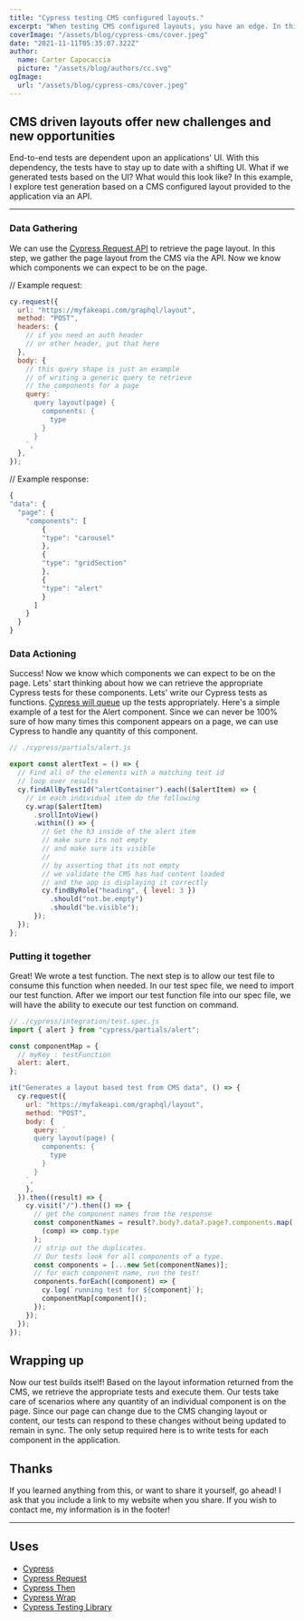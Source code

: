```yaml
---
title: "Cypress testing CMS configured layouts."
excerpt: "When testing CMS configured layouts, you have an edge. In this post, I discuss how I create tests for CMS configured layouts."
coverImage: "/assets/blog/cypress-cms/cover.jpeg"
date: "2021-11-11T05:35:07.322Z"
author:
  name: Carter Capocaccia
  picture: "/assets/blog/authors/cc.svg"
ogImage:
  url: "/assets/blog/cypress-cms/cover.jpeg"
---
```


## CMS driven layouts offer new challenges and new opportunities

End-to-end tests are dependent upon an applications' UI. With this dependency, the tests have to stay up to date with a shifting UI. What if we generated tests based on the UI? What would this look like? In this example, I explore test generation based on a CMS configured layout provided to the application via an API.

___
### Data Gathering

We can use the [Cypress Request API](https://docs.cypress.io/api/commands/request) to retrieve the page layout. In this step, we gather the page layout from the CMS via the API. Now we know which components we can expect to be on the page.

// Example request:

```javascript
cy.request({
  url: "https://myfakeapi.com/graphql/layout",
  method: "POST",
  headers: {
    // if you need an auth header
    // or other header, put that here
  },
  body: {
    // this query shape is just an example
    // of writing a generic query to retrieve
    // the components for a page
    query: `
      query layout(page) {
        components: {
          type
        }
      }
    `,
  },
});
```

// Example response:

```javascript
{
"data": {
  "page": {
    "components": [
        {
        "type": "carousel"
        },
        {
        "type": "gridSection"
        },
        {
        "type": "alert"
        }
      ]
    }
  }
}
```

### Data Actioning

Success! Now we know which components we can expect to be on the page. Lets' start thinking about how we can retrieve the appropriate Cypress tests for these components. Lets' write our Cypress tests as functions. [Cypress will queue](https://docs.cypress.io/guides/core-concepts/introduction-to-cypress#The-Cypress-Command-Queue) up the tests appropriately. Here's a simple example of a test for the Alert component. Since we can never be 100% sure of how many times this component appears on a page, we can use Cypress to handle any quantity of this component.

```javascript
// ./cypress/partials/alert.js

export const alertText = () => {
  // Find all of the elements with a matching test id
  // loop over results
  cy.findAllByTestId("alertContainer").each(($alertItem) => {
    // in each individual item do the following
    cy.wrap($alertItem)
      .srollIntoView()
      .within(() => {
        // Get the h3 inside of the alert item
        // make sure its not empty
        // and make sure its visible
        //
        // by asserting that its not empty
        // we validate the CMS has had content loaded
        // and the app is displaying it correctly
        cy.findByRole("heading", { level: 3 })
          .should("not.be.empty")
          .should("be.visible");
      });
  });
};
```

### Putting it together

Great! We wrote a test function. The next step is to allow our test file to consume this function when needed. In our test spec file, we need to import our test function. After we import our test function file into our spec file, we will have the ability to execute our test function on command.

```javascript
// ./cypress/integration/test.spec.js
import { alert } from "cypress/partials/alert";

const componentMap = {
  // myKey : testFunction
  alert: alert,
};

it("Generates a layout based test from CMS data", () => {
  cy.request({
    url: "https://myfakeapi.com/graphql/layout",
    method: "POST",
    body: {
      query: `
      query layout(page) {
        components: {
          type
        }
      }
    `,
    },
  }).then((result) => {
    cy.visit("/").then(() => {
      // get the component names from the response
      const componentNames = result?.body?.data?.page?.components.map(
        (comp) => comp.type
      );
      // strip out the duplicates. 
      // Our tests look for all components of a type.
      const components = [...new Set(componentNames)];
      // for each component name, run the test!
      components.forEach((component) => {
        cy.log(`running test for ${component}`);
        componentMap[component]();
      });
    });
  });
});
```

## Wrapping up

Now our test builds itself! Based on the layout information returned from the CMS, we retrieve the appropriate tests and execute them. Our tests take care of scenarios where any quantity of an individual component is on the page. Since our page can change due to the CMS changing layout or content, our tests can respond to these changes without being updated to remain in sync. The only setup required here is to write tests for each component in the application.

## Thanks

If you learned anything from this, or want to share it yourself, go ahead! I ask that you include a link to my website when you share. If you wish to contact me, my information is in the footer!

___

## Uses

- [Cypress](https://www.cypress.io/)
- [Cypress Request](https://docs.cypress.io/api/commands/request)
- [Cypress Then](https://docs.cypress.io/api/commands/then)
- [Cypress Wrap](https://docs.cypress.io/api/commands/wrap)
- [Cypress Testing Library](https://testing-library.com/docs/cypress-testing-library/intro)
